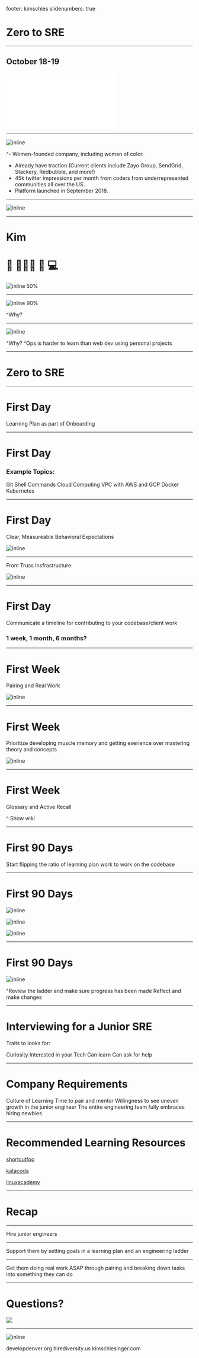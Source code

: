 footer: kimschles
slidenumbers: true

# Zero to SRE 

--- 
## October 18-19

![inline](./images/dvlpdnvr.pdf)


--- 
![inline](https://res.cloudinary.com/kimschlesinger/image/upload/v1539033708/Call_for_partners_v2.png)

^- Women-founded company, including woman of color.
- Already have traction (Current clients include Zayo Group, SendGrid, Stackery, Redbubble, and more!)
- 45k twitter impressions per month from coders from underrepresented communities all over the US.
- Platform launched in September 2018.

--- 

![inline](./images/RO-Logo-White.svg)

---
# Kim 

# 🎹    👩🏼‍🏫      📘       💻
![inline 50%](http://res.cloudinary.com/kimschlesinger/image/upload/c_scale,w_2960/v1524009870/kimschlesinger-headshot.jpg)

---
 
![inline 90%](http://snappyimages.nextwavesrl.netdna-cdn.com/img/4af30202eb5b96957c60a388010c52da.png)

^Why? 

---
 ![inline](http://www.infrasofttech.com/sites/default/files/DevOps-New_0.png)
 

^Why? 
^Ops is harder to learn than web dev using personal projects

--- 
# Zero to SRE 

---
# First Day 

Learning Plan as part of Onboarding 

--- 

# First Day
### Example Topics: 

Git 
Shell Commands 
Cloud Computing 
VPC with AWS and GCP 
Docker
Kubernetes 

--- 
# First Day 

Clear, Measureable Behavioral Expectations

![inline](https://imageog.flaticon.com/icons/png/512/38/38614.png?size=1200x630f&pad=10,10,10,10&ext=png&bg=FFFFFFFF)

--- 
From Truss Insfrastructure 

![inline](http://snappyimages.nextwavesrl.netdna-cdn.com/img/02bc4584ff594189956cc60d79a2e74a.png)

---
# First Day 
Communicate a timeline for contributing to your codebase/client work 

### 1 week, 1 month, 6 months? 

--- 
# First Week 
Pairing and Real Work


![inline](https://farm2.staticflickr.com/1587/25392428253_996ea9dd5a_k.jpg)

--- 
# First Week 

Prioritize developing muscle memory and getting exerience over mastering theory and concepts 

![inline](https://i.ytimg.com/vi/oRmOERq7vQQ/maxresdefault.jpg)


--- 
# First Week 

Glossary and Active Recall 

^ Show wiki 

--- 

# First 90 Days 

Start flipping the ratio of learning plan work to work on the codebase 

--- 
# First 90 Days 

![inline](https://www.cncf.io/wp-content/uploads/2018/04/kubernetes-ckad-color.png)

![inline](https://www.it-training.pro/wp-content/uploads/2016/12/lpi-roadmap.png)

![inline](https://www.awsforbusiness.com/wp-content/uploads/2017/03/AWS-Certifications-5.jpg)


--- 
# First 90 Days 

![inline](https://secure.img1-fg.wfcdn.com/im/38786677/resize-h600-w600%5Ecompr-r85/3643/36436570/6+ft+Decorative+Ladder.jpg)

^Review the ladder and make sure progress has been made 
Reflect and make changes

--- 
# Interviewing for a Junior SRE 

Traits to looks for: 

Curiosity 
Interested in your Tech
Can learn
Can ask for help 

--- 
# Company Requirements 

Culture of Learning 
Time to pair and mentor
Willingness to see uneven growth in the junior engineer
The entire engineering team fully embraces hiring newbies 


--- 
# Recommended Learning Resources 

[shortcutfoo](shortcutfoo.com)


[katacoda](katacoda.com)


[linuxacademy](linuxacademy.com) 


---
# Recap 

---

Hire junior engineers

---

Support them by setting goals in a learning plan and an engineering ladder 

--- 

Get them doing real work ASAP through pairing and breaking down tasks into something they can do 

---


# Questions? 

![](https://cdn-images-1.medium.com/max/2000/1*y32goTcrvncb8ot3jcTsEA.png)


--- 
![inline](https://media.giphy.com/media/9Gp5ZwY8FRvna/giphy.gif)

developdenver.org 
hirediversity.us 
kimschlesinger.com



